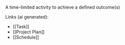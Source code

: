 A time-limited activity to achieve a defined outcome(s)

Links (ai generated):
 - [[Task]]
 - [[Project Plan]]
 - [[Schedule]]
